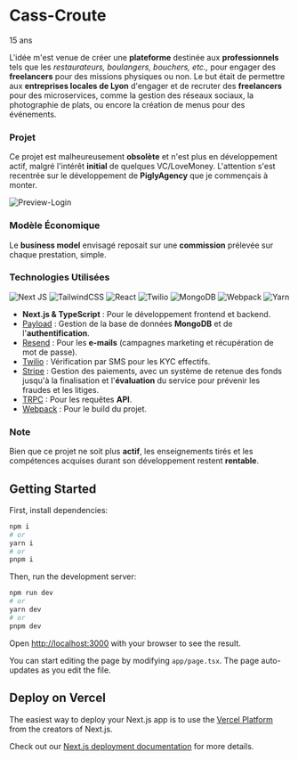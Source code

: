 # Cass-Croute

15 ans

L'idée m'est venue de créer une **plateforme** destinée aux **professionnels** tels que les *restaurateurs, boulangers, bouchers, etc.,* pour engager des **freelancers** pour des missions physiques ou non. Le but était de permettre aux **entreprises locales de Lyon** d'engager et de recruter des **freelancers** pour des microservices, comme la gestion des réseaux sociaux, la photographie de plats, ou encore la création de menus pour des événements.

### Projet
Ce projet est malheureusement **obsolète** et n'est plus en développement actif, malgré l'intérêt **initial** de quelques VC/LoveMoney. L'attention s'est recentrée sur le développement de **PiglyAgency** que je commençais à monter.

![Preview-Login](https://github.com/Martial4034/MVP/blob/main/public/login.png)

### Modèle Économique
Le **business model** envisagé reposait sur une **commission** prélevée sur chaque prestation, simple.

### Technologies Utilisées
![Next JS](https://img.shields.io/badge/Next-black?style=for-the-badge&logo=next.js&logoColor=white) ![TailwindCSS](https://img.shields.io/badge/tailwindcss-%2338B2AC.svg?style=for-the-badge&logo=tailwind-css&logoColor=white) ![React](https://img.shields.io/badge/react-%2320232a.svg?style=for-the-badge&logo=react&logoColor=%2361DAFB) ![Twilio](https://img.shields.io/badge/Twilio-F22F46?style=for-the-badge&logo=Twilio&logoColor=white) ![MongoDB](https://img.shields.io/badge/MongoDB-%234ea94b.svg?style=for-the-badge&logo=mongodb&logoColor=white) ![Webpack](https://img.shields.io/badge/webpack-%238DD6F9.svg?style=for-the-badge&logo=webpack&logoColor=black) ![Yarn](https://img.shields.io/badge/yarn-%232C8EBB.svg?style=for-the-badge&logo=yarn&logoColor=white) 

- **Next.js & TypeScript** : Pour le développement frontend et backend.
- [Payload](https://payloadcms.com/) : Gestion de la base de données **MongoDB** et de l'**authentification**.
- [Resend](https://resend.com/) : Pour les **e-mails** (campagnes marketing et récupération de mot de passe).
- [Twilio](https://www.twilio.com/fr-fr) : Vérification par SMS pour les KYC effectifs.
- [Stripe](https://stripe.com/) : Gestion des paiements, avec un système de retenue des fonds jusqu'à la finalisation et l'**évaluation** du service pour prévenir les fraudes et les litiges.
- [TRPC](https://trpc.io/) : Pour les requêtes **API**.
- [Webpack](https://webpack.js.org/) : Pour le build du projet.

### Note
Bien que ce projet ne soit plus **actif**, les enseignements tirés et les compétences acquises durant son développement restent **rentable**.


## Getting Started

First, install dependencies:

```bash
npm i
# or
yarn i
# or
pnpm i
```

Then, run the development server:

```bash
npm run dev
# or
yarn dev
# or
pnpm dev
```

Open [http://localhost:3000](http://localhost:3000) with your browser to see the result.

You can start editing the page by modifying `app/page.tsx`. The page auto-updates as you edit the file.

## Deploy on Vercel

The easiest way to deploy your Next.js app is to use the [Vercel Platform](https://vercel.com/new?utm_medium=default-template&filter=next.js&utm_source=create-next-app&utm_campaign=create-next-app-readme) from the creators of Next.js.

Check out our [Next.js deployment documentation](https://nextjs.org/docs/deployment) for more details.
